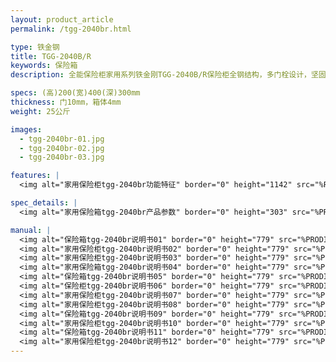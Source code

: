 ```yaml
---
layout: product_article
permalink: /tgg-2040br.html

type: 铁金钢
title: TGG-2040B/R
keywords: 保险箱
description: 全能保险柜家用系列铁金刚TGG-2040B/R保险柜全钢结构，多门栓设计，坚固防撬，符合国家3C认证标准，净重25公斤。

specs: (高)200(宽)400(深)300mm
thickness: 门10mm，箱体4mm
weight: 25公斤

images:
  - tgg-2040br-01.jpg
  - tgg-2040br-02.jpg
  - tgg-2040br-03.jpg

features: |
  <img alt="家用保险柜tgg-2040br功能特征" border="0" height="1142" src="%PRODIMGS%/tgg-gn.jpg" width="538" />

spec_details: |
  <img alt="家用保险箱tgg-2040br产品参数" border="0" height="303" src="%PRODIMGS%/tgg-cpcs.jpg" width="538" />

manual: |
  <img alt="保险箱tgg-2040br说明书01" border="0" height="779" src="%PRODIMGS%/tgg-sm01.jpg" width="528" />  
  <img alt="家用保险柜tgg-2040br说明书02" border="0" height="779" src="%PRODIMGS%/tgg-sm02.jpg" width="528" />  
  <img alt="家用保险柜tgg-2040br说明书03" border="0" height="779" src="%PRODIMGS%/tgg-sm03.jpg" width="528" />  
  <img alt="家用保险箱tgg-2040br说明书04" border="0" height="779" src="%PRODIMGS%/tgg-sm04.jpg" width="528" />  
  <img alt="保险箱tgg-2040br说明书05" border="0" height="779" src="%PRODIMGS%/tgg-sm05.jpg" width="528" />  
  <img alt="保险柜tgg-2040br说明书06" border="0" height="779" src="%PRODIMGS%/tgg-sm06.jpg" width="528" />  
  <img alt="家用保险柜tgg-2040br说明书07" border="0" height="779" src="%PRODIMGS%/tgg-sm07.jpg" width="528" />  
  <img alt="家用保险柜tgg-2040br说明书08" border="0" height="779" src="%PRODIMGS%/tgg-sm08.jpg" width="528" />  
  <img alt="保险箱tgg-2040br说明书09" border="0" height="779" src="%PRODIMGS%/tgg-sm09.jpg" width="528" />  
  <img alt="家用保险柜tgg-2040br说明书10" border="0" height="779" src="%PRODIMGS%/tgg-sm10.jpg" width="528" />  
  <img alt="保险箱tgg-2040br说明书11" border="0" height="779" src="%PRODIMGS%/tgg-sm11.jpg" width="528" />  
  <img alt="家用保险柜tgg-2040br说明书12" border="0" height="779" src="%PRODIMGS%/tgg-sm12.jpg" width="528" />
---
```

